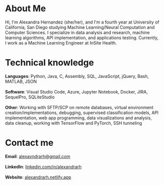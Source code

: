 # About Me
Hi, I'm Alexandra Hernandez (she/her), and I'm a fourth year at University of California, San Diego studying Machine Learning/Neural Computation and Computer Sciences. I specialize in data analysis and research, machine learning algorithms, API implementation, and applications testing. Currently, I work as a Machine Learning Engineer at InSite Health.

# Technical knowledge
**Languages**: Python, Java, C, Assembly, SQL, JavaScript, jQuery, Bash, MATLAB, JSON <br/> <br/>
**Software**: Visual Studio Code, Azure, Jupyter Notebook, Docker, JIRA, SequelPro, SQLiteStudio <br/> <br/>
**Other**: Working with SFTP/SCP on remote databases, virtual environment creation/implementations, debugging, supervised classification models, API implementation, web app programming, data visualizations and analysis, data cleanup, working with TensorFlow and PyTorch, SSH tunneling

# Contact me
**Email**: [alexavndrarh@gmail.com](mailto:alexavndrarh@gmail.com) <br/> <br/>
**LinkedIn**: [linkedin.com/in/alexandrarh](https://linkedin.com/in/alexandrarh) <br/> <br/>
**Website**: [alexandrarh.netlify.app](https://alexandrarh.com)
